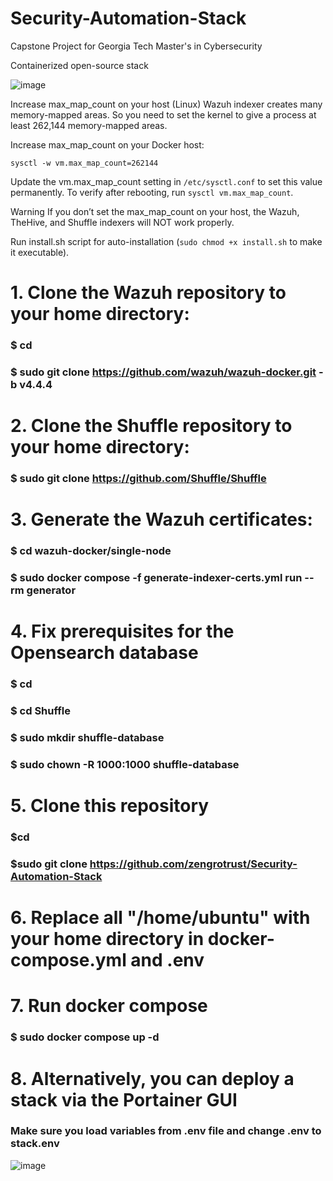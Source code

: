 # Security-Automation-Stack
Capstone Project for Georgia Tech Master's in Cybersecurity

Containerized open-source stack

![image](https://github.com/zengrotrust/Security-Automation-Stack/assets/19690744/8c4a7061-8cf1-4eaf-a529-59326bb88646)

Increase max_map_count on your host (Linux)
Wazuh indexer creates many memory-mapped areas. So you need to set the kernel to give a process at least 262,144 memory-mapped areas.

Increase max_map_count on your Docker host:

`sysctl -w vm.max_map_count=262144`

Update the vm.max_map_count setting in `/etc/sysctl.conf` to set this value permanently. To verify after rebooting, run `sysctl vm.max_map_count`.

Warning If you don’t set the max_map_count on your host, the Wazuh, TheHive, and Shuffle indexers will NOT work properly.

Run install.sh script for auto-installation (`sudo chmod +x install.sh` to make it executable).

# 1. Clone the Wazuh repository to your home directory:
### $ cd
### $ sudo git clone https://github.com/wazuh/wazuh-docker.git -b v4.4.4

# 2. Clone the Shuffle repository to your home directory:
### $ sudo git clone https://github.com/Shuffle/Shuffle

# 3. Generate the Wazuh certificates:
### $ cd wazuh-docker/single-node
### $ sudo docker compose -f generate-indexer-certs.yml run --rm generator

# 4. Fix prerequisites for the Opensearch database
### $ cd
### $ cd Shuffle
### $ sudo mkdir shuffle-database
### $ sudo chown -R 1000:1000 shuffle-database

# 5. Clone this repository
### $cd
### $sudo git clone https://github.com/zengrotrust/Security-Automation-Stack

# 6. Replace all "/home/ubuntu" with your home directory in docker-compose.yml and .env

# 7. Run docker compose
### $ sudo docker compose up -d

# 8. Alternatively, you can deploy a stack via the Portainer GUI
### Make sure you load variables from .env file and change .env to stack.env

![image](https://github.com/zengrotrust/Security-Automation-Stack/assets/19690744/37db88c2-4ece-4aa3-aeca-b3673b1154cb)

